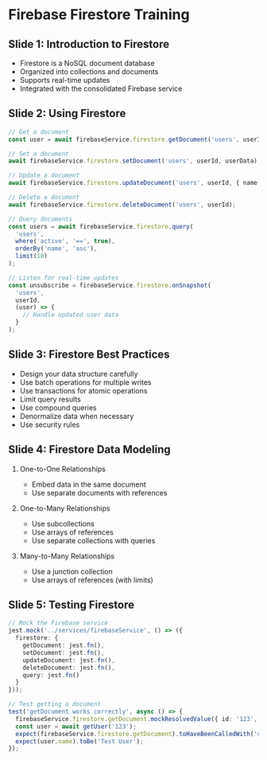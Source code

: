 # Firebase Firestore Training

## Slide 1: Introduction to Firestore

- Firestore is a NoSQL document database
- Organized into collections and documents
- Supports real-time updates
- Integrated with the consolidated Firebase service

## Slide 2: Using Firestore

```typescript
// Get a document
const user = await firebaseService.firestore.getDocument('users', userId);

// Set a document
await firebaseService.firestore.setDocument('users', userId, userData);

// Update a document
await firebaseService.firestore.updateDocument('users', userId, { name: 'New Name' });

// Delete a document
await firebaseService.firestore.deleteDocument('users', userId);

// Query documents
const users = await firebaseService.firestore.query(
  'users',
  where('active', '==', true),
  orderBy('name', 'asc'),
  limit(10)
);

// Listen for real-time updates
const unsubscribe = firebaseService.firestore.onSnapshot(
  'users',
  userId,
  (user) => {
    // Handle updated user data
  }
);
```

## Slide 3: Firestore Best Practices

- Design your data structure carefully
- Use batch operations for multiple writes
- Use transactions for atomic operations
- Limit query results
- Use compound queries
- Denormalize data when necessary
- Use security rules

## Slide 4: Firestore Data Modeling

1. One-to-One Relationships
   - Embed data in the same document
   - Use separate documents with references

2. One-to-Many Relationships
   - Use subcollections
   - Use arrays of references
   - Use separate collections with queries

3. Many-to-Many Relationships
   - Use a junction collection
   - Use arrays of references (with limits)

## Slide 5: Testing Firestore

```typescript
// Mock the Firebase service
jest.mock('../services/firebaseService', () => ({
  firestore: {
    getDocument: jest.fn(),
    setDocument: jest.fn(),
    updateDocument: jest.fn(),
    deleteDocument: jest.fn(),
    query: jest.fn()
  }
}));

// Test getting a document
test('getDocument works correctly', async () => {
  firebaseService.firestore.getDocument.mockResolvedValue({ id: '123', name: 'Test User' });
  const user = await getUser('123');
  expect(firebaseService.firestore.getDocument).toHaveBeenCalledWith('users', '123');
  expect(user.name).toBe('Test User');
});
```
